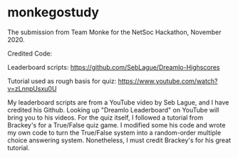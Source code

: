 # monkegostudy
The submission from Team Monke for the NetSoc Hackathon, November 2020.

Credited Code:

Leaderboard scripts: https://github.com/SebLague/Dreamlo-Highscores

Tutorial used as rough basis for quiz: https://www.youtube.com/watch?v=zLnnpUsxu0U

My leaderboard scripts are from a YouTube video by Seb Lague, and I have credited his Github. Looking up "Dreamlo Leaderboard" on YouTube will bring you to his videos.
For the quiz itself, I followed a tutorial from Brackey's for a True/False quiz game. I modified some his code and wrote my own code to turn the True/False system into a random-order multiple choice answering system. Nonetheless, I must credit Brackey's for his great tutorial.
